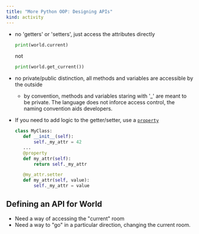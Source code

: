 ```yaml
---
title: "More Python OOP: Designing APIs"
kind: activity
---
```



- no 'getters' or 'setters', just access the attributes directly

  ~~~ python
  print(world.current)
  ~~~

  not

  ~~~ python
  print(world.get_current())
  ~~~
     
- no private/public distinction, all methods and variables are accessible by the outside
  - by convention, methods and variables staring with '_' are meant to
    be private.  The language does not inforce access control, the
    naming convention aids developers.

- If you need to add logic to the getter/setter, use a [`property`](https://docs.python.org/3/library/functions.html#property)

  ~~~ python
  class MyClass:
     def __init__(self):
         self._my_attr = 42
     ...
     @property
     def my_attr(self):
         return self._my_attr

     @my_attr.setter
     def my_attr(self, value):
         self._my_attr = value
  ~~~

## Defining an API for World

- Need a way of accessing the "current" room
- Need a way to "go" in a particular direction, changing the current room.
